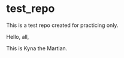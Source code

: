 # test_repo
This is a test repo created for practicing only.

Hello, all,

This is Kyna the Martian.
